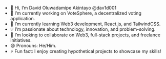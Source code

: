 - 👋 Hi, I’m David Oluwadamipe Akintayo @dav1d001
- 🔭 I’m currently working on VoteSphere, a decentralized voting application.
- 🌱 I’m currently learning Web3 development, React.js, and TailwindCSS.
- 💡 I’m passionate about technology, innovation, and problem-solving.
- 🤝 I’m looking to collaborate on Web3, full-stack projects, and freelance initiatives.
- 😄 Pronouns: He/Him.
- ⚡ Fun fact: I enjoy creating hypothetical projects to showcase my skills!
<!---
